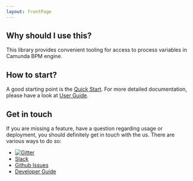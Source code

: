 ```yaml
---
layout: frontPage
---
```


## Why should I use this?

This library provides convenient tooling for access to process variables in Camunda BPM engine. 

## How to start?

A good starting point is the [Quick Start](https://github.com/holunda-io/camunda-bpm-data/quick-start). For more detailed documentation, please have a look at
[User Guide](https://github.com/holunda-io/camunda-bpm-data/wiki/user-guide).

## Get in touch

If you are missing a feature, have a question regarding usage or deployment, you should definitely get in touch 
with the us. There are various ways to do so:

* [![Gitter](https://badges.gitter.im/holunda-io/camunda-bpm-data.svg)](https://gitter.im/holunda-io/camunda-bpm-data?utm_source=badge&utm_medium=badge&utm_campaign=pr-badge)
* [Slack](https://holunda.slack.com/messages/camunda-bpm-data/)
* [Github Issues](https://github.com/holunda-io/camunda-bpm-data/issues)
* [Developer Guide](https://github.com/holunda-io/camunda-bpm-data/wiki/developer-guide)
